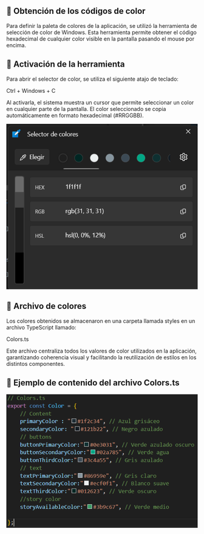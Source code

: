 ## 🎨 Obtención de los códigos de color

Para definir la paleta de colores de la aplicación, se utilizó la herramienta de selección de color de Windows.
Esta herramienta permite obtener el código hexadecimal de cualquier color visible en la pantalla pasando el mouse por encima.

## 🧭 Activación de la herramienta

Para abrir el selector de color, se utiliza el siguiente atajo de teclado:

Ctrl + Windows + C

Al activarla, el sistema muestra un cursor que permite seleccionar un color en cualquier parte de la pantalla.
El color seleccionado se copia automáticamente en formato hexadecimal (#RRGGBB).

![Selector de colores.ts](../docs/images/herramienta_selector_colores.png)

## 📁 Archivo de colores

Los colores obtenidos se almacenaron en una carpeta llamada styles en un archivo TypeScript llamado:

Colors.ts

Este archivo centraliza todos los valores de color utilizados en la aplicación, garantizando coherencia visual y facilitando la reutilización de estilos en los distintos componentes.

## 🧩 Ejemplo de contenido del archivo Colors.ts

![archivo de colores.ts](./images/colores.png)
